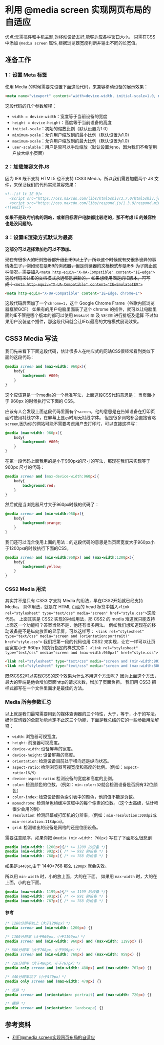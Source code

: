 # 利用 @media screen 实现网页布局的自适应

优点:无需插件和手机主题,对移动设备友好,能够适应各种窗口大小。
只需在CSS中添加 `@media screen` 属性,根据浏览器宽度判断并输出不同的长宽值。

## 准备工作

### 1：设置 Meta 标签

使用 Media 的时候需要先设置下面这段代码，来兼容移动设备的展示效果：

```html
<meta name="viewport" content="width=device-width, initial-scale=1.0, maximum-scale=1.0, user-scalable=no">
```

这段代码的几个参数解释：

- `width = device-width`：宽度等于当前设备的宽度
- `height = device-height`：高度等于当前设备的高度
- `initial-scale`：初始的缩放比例（默认设置为1.0）
- `minimum-scale`：允许用户缩放到的最小比例（默认设置为1.0）
- `maximum-scale`：允许用户缩放到的最大比例（默认设置为1.0）
- `user-scalable`：用户是否可以手动缩放（默认设置为no，因为我们不希望用户放大缩小页面）

### 2：加载兼容文件JS

因为 IE8 既不支持 HTML5 也不支持 CSS3 Media，所以我们需要加载两个 JS 文件，来保证我们的代码实现兼容效果：

```html
<!--[if lt IE 9]>
  <script src="https://oss.maxcdn.com/libs/html5shiv/3.7.0/html5shiv.js"></script>
  <script src="https://oss.maxcdn.com/libs/respond.js/1.3.0/respond.min.js"></script>
<![endif]-->
```

**如果不是政府机构的网站，或者目标客户电脑都比较老的，那不考虑 IE 的兼容性也是没问题的。**

### 3：设置IE渲染方式默认为最高

**这部分可以选择添加也可以不添加。**

~~现在有很多人的IE浏览器都升级到IE9以上了，所以这个时候就有又很多诡异的事情发生了，例如现在是IE9的浏览器，但是浏览器的文档模式却是IE8:~~
~~为了防止这种情况，需要加入`<meta http-equiv="X-UA-Compatible" content="IE=edge">`这段代码来让IE的文档模式永远都是最新的。~~
~~如果想使用固定的IE版本，可写成：`<meta http-equiv="X-UA-Compatible" content="IE=EmulateIE9">`~~

```html
<meta http-equiv="X-UA-Compatible" content="IE=Edge，chrome=1">
```

这段代码后面加了一个`chrome=1`，这个 Google Chrome Frame（谷歌内嵌浏览器框架GCF）
如果有的用户电脑里面装了这个 chrome 的插件，就可以让电脑里面的IE不管是哪个版本的都可以使用 `Webkit引擎` 及 `V8引擎` 进行排版及运算
不过如果用户没装这个插件，那这段代码就会让IE以最高的文档模式展现效果。

## CSS3 Media 写法

我们先来看下下面这段代码，估计很多人在响应式的网站CSS很经常看到类似下面的这段代码：

```css
@media screen and (max-width: 960px){
    body{
        background: #000;
    }
}
```

这个应该算是一个media的一个标准写法，上面这段CSS代码意思是：
当页面小于 960px 的时候执行它下面的 CSS。

应该有人会发现上面这段代码里面有个`screen`，他的意思是在告知设备在打印页面时使用衬线字体，在屏幕上显示时用无衬线字体。
但是很多网站都会直接省略`screen`,因为你的网站可能不需要考虑用户去打印时，可以直接这样写：

```css
@media (max-width: 960px){
    body{
        background: #000;
    }
}
```

在第一段代码上面我用的是小于960px的尺寸的写法，那现在我们来实现等于 960px 尺寸的代码：

```css
@media screen and (max-device-width:960px){
    body{
        background:red;
    }
}
```

然后就是当浏览器尺寸大于960px时候的代码了：

```css
@media screen and (min-width:960px){
    body{
        background:orange;
    }
}
```

我们还可以混合使用上面的用法：的这段代码的意思是当页面宽度大于960px小于1200px的时候执行下面的CSS。

```css
@media screen and (min-width:960px) and (max-width:1200px){
    body{
        background:yellow;
    }
}
```

### CSS2 Media 用法

其实并不是只有 CSS3 才支持 Media 的用法，早在CSS2开始就已经支持 Media。
具体用法，就是在 HTML 页面的 head 标签中插入`<link rel="stylesheet" type="text/css" media="screen" href="style.css">`这段代码。
上面其实是 CSS2 实现的衬线用法，那 CSS2 的 media 难道就只能支持上面这一个功能吗？答案当然不是，他还有很多用法。
例如我们想知道现在的移动设备是不是纵向放置的显示屏，可以这样写：
`<link rel="stylesheet" type="text/css" media="screen and (orientation:portrait)" href="style.css">`
我们把第一段的代码也用 CSS2 来实现，让它一样可以让页面宽度小于 960px 的执行指定的样式文件：
`<link rel="stylesheet" type="text/css" media="screen and (max-width:960px)" href="style.css">`

```html
<link rel="stylesheet" type="text/css" media="screen and (min-width:801px)" href="css/pc.css">
<link rel="stylesheet" type="text/css" media="screen and (max-width:800px)" href="css/mobile.css">
```

既然CSS2可以实现CSS的这个效果为什么不用这个方法呢？
因为上面这个方法，最大的弊端是他会增加页面http的请求次数，增加了页面负担。
我们用 CSS3 把样式都写在一个文件里面才是最佳的方法。

### Media 所有参数汇总

以上就是我们最常需要用到的媒体查询器的三个特性，大于，等于，小于的写法。
媒体查询器的全部功能肯定不止这三个功能，下面是我总结的它的一些参数用法解释：

- `width`: 浏览器可视宽度。
- `height`: 浏览器可视高度。
- `device-width`: 设备屏幕的宽度。
- `device-height`: 设备屏幕的高度。
- `orientation`: 检测设备目前处于横向还是纵向状态。
- `aspect-ratio`: 检测浏览器可视宽度和高度的比例。(例如：`aspect-ratio:16/9`)
- `device-aspect-ratio`: 检测设备的宽度和高度的比例。
- `color`: 检测颜色的位数。（例如：`min-color:32`就会检测设备是否拥有32位颜色）
- `color-index`: 检查设备颜色索引表中的颜色，他的值不能是负数。
- `monochrome`: 检测单色楨缓冲区域中的每个像素的位数。（这个太高级，估计咱很少会用的到）
- `resolution`: 检测屏幕或打印机的分辨率。(例如：`min-resolution:300dpi`或`min-resolution:118dpcm`)。
- `grid`: 检测输出的设备是网格的还是位图设备。

需要注意顺序，如果你把 `@media (min-width: 768px)` 写在了下面那么很悲剧

```css
@media (min-width: 1200px){/* >= 1200 的设备 */}
@media (min-width: 992px){ /* >= 992 的设备 */ }
@media (min-width: 768px){ /* >= 768 的设备 */ }
```

如果是`1440px`,由于 1440>768 那么 `1200px` 就会失效。

所以用 `min-width` 时，小的放上面，大的在下面。
如果用 `max-width` 时，大的在上面，小的在下面。

```css
@media (max-width: 1199px){/* <= 1199 的设备 */}
@media (max-width: 991px){ /* <= 991 的设备 */ }
@media (max-width: 767px){ /* <= 768 的设备 */ }
```

#### 参考

```css
/* 1280分辨率以上（大于1200px）*/
@media screen and (min-width: 1200px) {}

/* 1100分辨率（大于960px，小于1199px）*/
@media screen and (min-width: 960px) and (max-width: 1199px) {}

/* 880分辨率（大于768px，小于959px）*/
@media screen and (min-width: 768px) and (max-width: 959px) {}

/* 720分辨率（大于480px，小于767px）*/
@media only screen and (min-width: 480px) and (max-width: 767px) {}

/* 440分辨率以下（小于479px）*/
@media only screen and (max-width: 479px) {}

/* 竖屏 */
@media screen and (orientation: portrait) and (max-width: 720px) {}

/* 横屏 */
@media screen and (orientation: landscape) {}
```

## 参考资料

- [利用@media screen实现网页布局的自适应](https://blog.csdn.net/inuyasha1121/article/details/50777116)